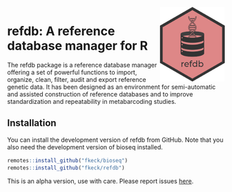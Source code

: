 <img src="man/figures/logo.png" align="right" width="150"/>

# refdb: A reference database manager for R

<!-- badges: start -->
<!-- badges: end -->

The refdb package is a reference database manager offering a set of powerful functions to import, organize, clean, filter, audit and export reference genetic data. It has been designed as an environment for semi-automatic and assisted construction of reference databases and to improve standardization and repeatability in metabarcoding studies.


## Installation

You can install the development version of refdb from GitHub. Note that you also need the development version of bioseq installed.


``` r
remotes::install_github("fkeck/bioseq")
remotes::install_github("fkeck/refdb")
```

This is an alpha version, use with care. Please report issues [here](https://github.com/fkeck/refdb/issues).

